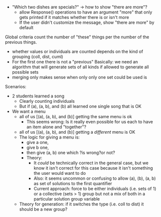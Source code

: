 - "Which two dishes are specials?" -> how to show "there are more"?
  - allow Response() operations to have an argument "more" that only gets printed if it matches whether there is or isn't more
  - If the user didn't customize the message, show "there are more" by default

Global criteria count the number of "these" things per the number of the previous things.
  - whether values or individuals are counted depends on the kind of grouping (coll, dist, cuml)
  - For the first one there is not a "previous"
Basically: we need an algorithm that will generate sets of all kinds if allowed to generate all possible sets
  - merging only makes sense when only only one set could be used is 

Scenarios:
  - 2 students learned a song
    - Clearly counting individuals
    - But if (a), (a, b), and (b) all learned one single song that is OK
  - We want a menu
    - all of us [(a), (a, b), and (b)] getting the same menu is ok 
        - This seems wrong: Is it really even possible for us each to have an item alone and "together"? 
    - all of us [(a), (a, b), and (b)] getting a *different* menu is OK 
    - The logic for giving a menu is:
      - give a one,
      - give b one,
      - then give (a, b) one which ?is wrong?or not?
      - Theory:
        - It *could* be technically correct in the general case, but we know it isn't correct for this case because it isn't something the user would want to do
        - Also: it seems uncommon or confusing to allow (a), (b), (a, b) as set of solutions to the first quantifier
        - Current approach: force to be either individuals (i.e. sets of 1) or a collective (sets > 1) group but not a mix of both in a particular solution group variable
    - Theory for generation: if it switches the type (i.e. coll to dist) it should be a new group?